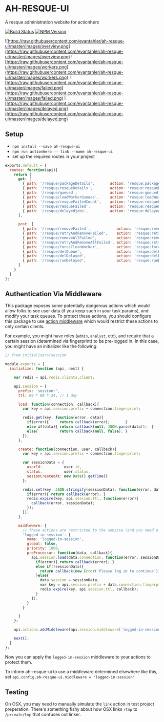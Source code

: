 # AH-RESQUE-UI
A resque administration website for actionhero

[![Build Status](https://travis-ci.org/evantahler/ah-resque-ui.svg?branch=master)](https://travis-ci.org/evantahler/ah-resque-ui)
[![NPM Version](https://img.shields.io/npm/v/ah-resque-ui.svg?style=flat-square)](https://www.npmjs.com/package/ah-resque-ui)

![https://raw.githubusercontent.com/evantahler/ah-resque-ui/master/images/overview.png](https://raw.githubusercontent.com/evantahler/ah-resque-ui/master/images/overview.png)
![https://raw.githubusercontent.com/evantahler/ah-resque-ui/master/images/workers.png](https://raw.githubusercontent.com/evantahler/ah-resque-ui/master/images/workers.png)
![https://raw.githubusercontent.com/evantahler/ah-resque-ui/master/images/failed.png](https://raw.githubusercontent.com/evantahler/ah-resque-ui/master/images/failed.png)
![https://raw.githubusercontent.com/evantahler/ah-resque-ui/master/images/delayed.png](https://raw.githubusercontent.com/evantahler/ah-resque-ui/master/images/delayed.png)

## Setup

- `npm install --save ah-resque-ui`
- `npm run actionhero -- link --name ah-resque-ui`
- set up the required routes in your project

```js
exports.default = {
  routes: function(api){
    return {
      get: [
        { path: '/resque/packageDetails',       action: 'resque:packageDetails'    },
        { path: '/resque/resqueDetails',        action: 'resque:resqueDetails'     },
        { path: '/resque/queued',               action: 'resque:queued'            },
        { path: '/resque/loadWorkerQueues',     action: 'resque:loadWorkerQueues'  },
        { path: '/resque/resqueFailedCount',    action: 'resque:resqueFailedCount' },
        { path: '/resque/resqueFailed',         action: 'resque:resqueFailed'      },
        { path: '/resque/delayedjobs',          action: 'resque:delayedjobs'       },
      ],

      post: [
        { path: '/resque/removeFailed',            action: 'resque:removeFailed'            },
        { path: '/resque/retryAndRemoveFailed',    action: 'resque:retryAndRemoveFailed'    },
        { path: '/resque/removeAllFailed',         action: 'resque:removeAllFailed'         },
        { path: '/resque/retryAndRemoveAllFailed', action: 'resque:retryAndRemoveAllFailed' },
        { path: '/resque/forceCleanWorker',        action: 'resque:forceCleanWorker'        },
        { path: '/resque/delQueue',                action: 'resque:delQueue'                },
        { path: '/resque/delDelayed',              action: 'resque:delDelayed'              },
        { path: '/resque/runDelayed',              action: 'resque:runDelayed'              },
      ]
    }
  }
};
```

## Authentication Via Middleware
This package exposes some potentially dangerous actions which would allow folks to see user data (if you keep such in your task params), and modify your task queues.  To protect these actions, you should configure this package to use [action middleware](http://www.actionherojs.com/docs/#action-middleware) which would restrict these actions to only certain clients.

For example, you might have roles (`admin`, `analyst`, etc), and require that a certain session (determined via fingerprint) to be pre-logged in.  In this case, you might have an initializer like the following:

```js
// from initializers/session

module.exports = {
  initialize: function (api, next) {

    var redis = api.redis.clients.client;

    api.session = {
      prefix: 'session:',
      ttl: 60 * 60 * 24, // 1 day

      load: function(connection, callback){
        var key = api.session.prefix + connection.fingerprint;

        redis.get(key, function(error, data){
          if(error){     return callback(error);       }
          else if(data){ return callback(null, JSON.parse(data));  }
          else{          return callback(null, false); }
        });
      },

      create: function(connection, user, callback){
        var key = api.session.prefix + connection.fingerprint;

        var sessionData = {
          userId:          user.id,
          status:          user.status,
          sesionCreatedAt: new Date().getTime()
        };

        redis.set(key, JSON.stringify(sessionData), function(error, data){
          if(error){ return callback(error); }
          redis.expire(key, api.session.ttl, function(error){
            callback(error, sessionData);
          });
        });
      },

      middleware: {
        // These actions are restricted to the website (and you need a CSRF token)
        'logged-in-session': {
          name: 'logged-in-session',
          global: false,
          priority: 1000,
          preProcessor: function(data, callback){
            api.session.load(data.connection, function(error, sessionData){
              if(error){ return callback(error); }
              else if(!sessionData){
                return callback(new Error('Please log in to continue'));
              }else{
                data.session = sessionData;
                var key = api.session.prefix + data.connection.fingerprint;
                redis.expire(key, api.session.ttl, callback);
              }
            });
          }
        }

      }
    };

    api.actions.addMiddleware(api.session.middleware['logged-in-session']);

    next();
  }
};
```

Now you can apply the `logged-in-session` middleware to your actions to protect them.  

To inform ah-resque-ui to use a middleware determined elsewhere like this, set `api.config.ah-resque-ui.middleware = 'logged-in-session'`

## Testing

On OSX, you may need to manually simulate the `link` action in test project preperation.  There's something fishy about how OSX links `/tmp` to `/private/tmp` that confuses out linker.
